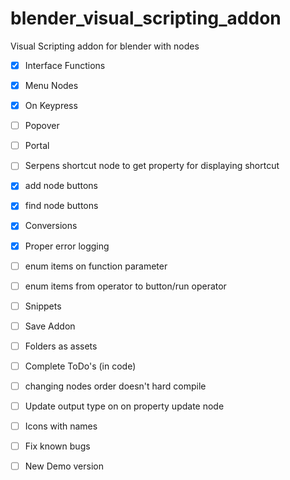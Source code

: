 # blender_visual_scripting_addon
Visual Scripting addon for blender with nodes

- [X] Interface Functions
- [X] Menu Nodes

- [X] On Keypress
- [ ] Popover
- [ ] Portal
- [ ] Serpens shortcut node to get property for displaying shortcut
- [X] add node buttons
- [X] find node buttons
- [X] Conversions
- [X] Proper error logging
- [ ] enum items on function parameter
- [ ] enum items from operator to button/run operator
- [ ] Snippets
- [ ] Save Addon
- [ ] Folders as assets
- [ ] Complete ToDo's (in code)
- [ ] changing nodes order doesn't hard compile
- [ ] Update output type on on property update node
- [ ] Icons with names
- [ ] Fix known bugs

- [ ] New Demo version